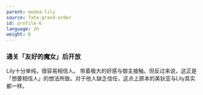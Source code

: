 ```yaml
---
parent: medea-lily
source: fate-grand-order
id: profile-6
language: zh
weight: 6
---
```


### 通关「友好的魔女」后开放

Lily十分单纯，很容易相信人。
带着极大的好感与御主接触。但反过来说，这正是「想要相信人」的想法所致。对于他人缺乏信任，这点上原本的美狄亚与Lily其实都一样。
